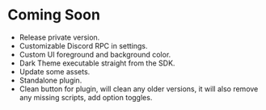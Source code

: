 # **Coming Soon**

- Release private version.
- Customizable Discord RPC in settings.
- Custom UI foreground and background color.
- Dark Theme executable straight from the SDK.
- Update some assets.
- Standalone plugin.
- Clean button for plugin, will clean any older versions, it will also remove any missing scripts, add option toggles.

